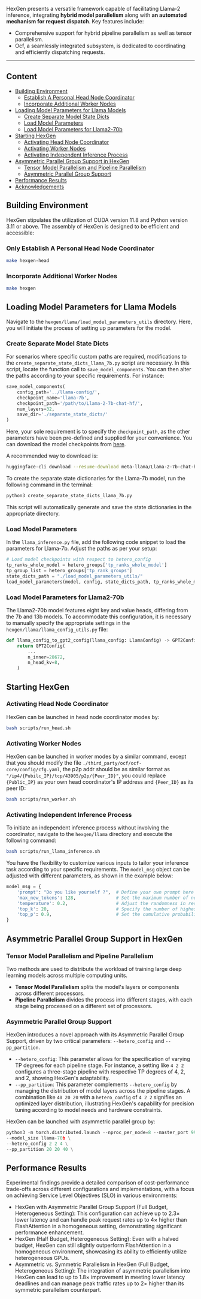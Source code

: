 HexGen presents a versatile framework capable of facilitating Llama-2 inference, integrating **hybrid model parallelism** along with **an automated mechanism for request dispatch**. Key features include:
- Comprehensive support for hybrid pipeline parallelism as well as tensor parallelism.
- Ocf, a seamlessly integrated subsystem, is dedicated to coordinating and efficiently dispatching requests.

----------

## Content

- [Building Environment](#building-environment)
    - [Establish A Personal Head Node Coordinator](#establish-a-personal-head-node-coordinator)
    - [Incorporate Additional Worker Nodes](#incorporate-additional-worker-nodes)
- [Loading Model Parameters for Llama Models](#loading-model-parameters-for-llama-models)
    - [Create Separate Model State Dicts](#create-separate-model-state-dicts)
    - [Load Model Parameters](#load-model-parameters)
    - [Load Model Parameters for Llama2-70b](#load-model-parameters-for-llama2-70b)
- [Starting HexGen](#starting-hexgen)
    - [Activating Head Node Coordinator](#activating-head-node-coordinator)
    - [Activating Worker Nodes](#activating-worker-nodes)
    - [Activating Independent Inference Process](#activating-independent-inference-process)
- [Asymmetric Parallel Group Support in HexGen](#asymmetric-parallel-group-support-in-hexgen)
    - [Tensor Model Parallelism and Pipeline Parallelism](#tensor-model-parallelism-and-pipeline-parallelism)
    - [Asymmetric Parallel Group Support](#asymmetric-parallel-group-support)
- [Performance Results](#performance-results)
- [Acknowledgements](#acknowledgements)


## Building Environment

HexGen stipulates the utilization of CUDA version 11.8 and Python version 3.11 or above. The assembly of HexGen is designed to be efficient and accessible:

### Only Establish A Personal Head Node Coordinator

```bash
make hexgen-head
```

### Incorporate Additional Worker Nodes

```bash 
make hexgen
```

## Loading Model Parameters for Llama Models

Navigate to the `hexgen/llama/load_model_parameters_utils` directory. Here, you will initiate the process of setting up parameters for the model.

### Create Separate Model State Dicts

For scenarios where specific custom paths are required, modifications to the `create_separate_state_dicts_llama_7b.py` script are necessary. In this script, locate the function call to `save_model_components`. You can then alter the paths according to your specific requirements. For instance:

```python
save_model_components(
    config_path='../llama-config/',
    checkpoint_name='llama-7b',
    checkpoint_path='/path/to/Llama-2-7b-chat-hf/',
    num_layers=32,
    save_dir='./separate_state_dicts/'
)
```

Here, your sole requirement is to specify the `checkpoint_path`, as the other parameters have been pre-defined and supplied for your convenience. You can download the model checkpoints from [here](https://huggingface.co/meta-llama/Llama-2-7b-chat-hf).

A recommended way to download is:

```bash
huggingface-cli download --resume-download meta-llama/Llama-2-7b-chat-hf --local-dir Llama-2-7b-chat-hf --token <your token>
```

To create the separate state dictionaries for the Llama-7b model, run the following command in the terminal:

```bash
python3 create_separate_state_dicts_llama_7b.py
```

This script will automatically generate and save the state dictionaries in the appropriate directory.

### Load Model Parameters

In the `llama_inference.py` file, add the following code snippet to load the parameters for Llama-7b. Adjust the paths as per your setup:

```python
# Load model checkpoints with respect to hetero_config
tp_ranks_whole_model = hetero_groups['tp_ranks_whole_model']
tp_group_list = hetero_groups['tp_rank_groups']
state_dicts_path = "./load_model_parameters_utils/"
load_model_parameters(model, config, state_dicts_path, tp_ranks_whole_model, tp_group_list, rank)
```

### Load Model Parameters for Llama2-70b


The Llama2-70b model features eight key and value heads, differing from the 7b and 13b models. To accommodate this configuration, it is necessary to manually specify the appropriate settings in the `hexgen/llama/llama_config_utils.py` file:

```python
def llama_config_to_gpt2_config(llama_config: LlamaConfig) -> GPT2Config:
    return GPT2Config(
        ...
        n_inner=28672,
        n_head_kv=8,
    )
```

## Starting HexGen

### Activating Head Node Coordinator

HexGen can be launched in head node coordinator modes by:

```bash
bash scripts/run_head.sh
```

### Activating Worker Nodes

HexGen can be launched in worker modes by a similar command, except that you should modify the file `./third_party/ocf/ocf-core/config/cfg.yaml`, the p2p addr should be as similar format as `"/ip4/{Pubilc_IP}/tcp/43905/p2p/{Peer_ID}"`, you could replace `{Public_IP}` as your own head coordinator's IP address and `{Peer_ID}` as its peer ID:

```bash
bash scripts/run_worker.sh
```

### Activating Independent Inference Process

To initiate an independent inference process without involving the coordinator, navigate to the `hexgen/llama` directory and execute the following command:

```bash
bash scripts/run_llama_inference.sh
```

You have the flexibility to customize various inputs to tailor your inference task according to your specific requirements. The `model_msg` object can be adjusted with different parameters, as shown in the example below:

```python
model_msg = {
    'prompt': "Do you like yourself ?",  # Define your own prompt here
    'max_new_tokens': 128,               # Set the maximum number of new tokens
    'temperature': 0.2,                  # Adjust the randomness in response generation
    'top_k': 20,                         # Specify the number of highest probability vocabulary tokens to keep for top-k sampling
    'top_p': 0.9,                        # Set the cumulative probability threshold for top-p (nucleus) sampling
}
```

## Asymmetric Parallel Group Support in HexGen

### Tensor Model Parallelism and Pipeline Parallelism

Two methods are used to distribute the workload of training large deep learning models across multiple computing units.

- **Tensor Model Parallelism** splits the model's layers or components across different processors.
- **Pipeline Parallelism** divides the process into different stages, with each stage being processed on a different set of processors.

### Asymmetric Parallel Group Support

HexGen introduces a novel approach with its Asymmetric Parallel Group Support, driven by two critical parameters: `--hetero_config` and `--pp_partition`.

- `--hetero_config`: This parameter allows for the specification of varying TP degrees for each pipeline stage. For instance, a setting like `4 2 2` configures a three-stage pipeline with respective TP degrees of 4, 2, and 2, showing HexGen's adaptability.
- `--pp_partition`: This parameter complements `--hetero_config` by managing the distribution of model layers across the pipeline stages. A combination like `40 20 20` with a `hetero_config` of `4 2 2` signifies an optimized layer distribution, illustrating HexGen's capability for precision tuning according to model needs and hardware constraints.

HexGen can be launched with asymmetric parallel group by:

```python
python3 -m torch.distributed.launch --nproc_per_node=8 --master_port 9996 llama_inference.py \
--model_size llama-70b \
--hetero_config 2 2 4 \
--pp_partition 20 20 40 \
```

## Performance Results
Experimental findings provide a detailed comparison of cost-performance trade-offs across different configurations and implementations, with a focus on achieving Service Level Objectives (SLO) in various environments:

- HexGen with Asymmetric Parallel Group Support (Full Budget, Heterogeneous Setting): This configuration can achieve up to 2.3× lower latency and can handle peak request rates up to 4× higher than FlashAttention in a homogeneous setting, demonstrating significant performance enhancement.
- HexGen (Half Budget, Heterogeneous Setting): Even with a halved budget, HexGen can still slightly outperform FlashAttention in a homogeneous environment, showcasing its ability to efficiently utilize heterogeneous GPUs.
- Asymmetric vs. Symmetric Parallelism in HexGen (Full Budget, Heterogeneous Setting): The integration of asymmetric parallelism into HexGen can lead to up to 1.8× improvement in meeting lower latency deadlines and can manage peak traffic rates up to 2× higher than its symmetric parallelism counterpart.
